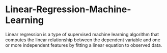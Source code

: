 # Linear-Regression-Machine-Learning
Linear regression is a type of supervised machine learning algorithm that computes the linear relationship between the dependent variable and one or more independent features by fitting a linear equation to observed data.

